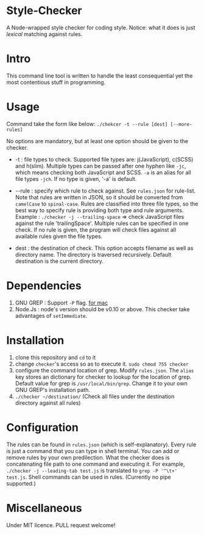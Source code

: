 Style-Checker
===========
A Node-wrapped style checker for coding style. Notice: what it does is just _lexical_ matching against rules.

Intro
===========
This command line tool is written to handle the least consequential yet the most contentious stuff in programming.

Usage
===========
Command take the form like below:
`./chekcer -t --rule [dest] [--more-rules]`

No options are mandatory, but at least one option should be given to the checker.

* -t : file types to check. Supported file types are: j(JavaScript), c(SCSS) and h(slim).
Multiple types can be passed after one hyphen like `-jc`, which means checking both JavaScript and SCSS.
`-a` is an alias for all file types `-jch`. If no type is given, '-a' is default.

* --rule : specify which rule to check against. See `rules.json` for rule-list. Note that rules are written in JSON, so it should be converted from `camelCase` to `spinal-case`. Rules are classified into three file types, so the best way to specify rule is providing both type and rule arguments. Example : `./checker -j --trailing-space` => check JavaScript files against the rule 'trailingSpace'. Multiple rules can be specified in one check. If no rule is given, the program will check files against all available rules given the file types.

* dest : the destination of check. This option accepts filename as well as directory name. The directory is traversed recursively. Default destination is the current directory.

Dependencies
===============
1. GNU GREP : Support `-P` flag. [for mac](http://codelife.me/blog/2012/11/12/install-gnu-grep-in-mountain-lion/http://codelife.me/blog/2012/11/12/install-gnu-grep-in-mountain-lion/)
2. Node.Js : node's version should be v0.10 or above. This checker take advantages of `setImmediate`.

Installation
===============
1. clone this repository and `cd` to it
2. change `checker`'s access so as to execute it. `sudo chmod 755 checker`
3. configure the command location of grep. Modify `rules.json`. The `alias` key stores an dictionary for checker to lookup for the location of grep. Default value for grep is `/usr/local/bin/grep`. Change it to your own GNU GREP's installation path.
4. `./checker ~/destination/` (Check all files under the destination directory against all rules)

Configuration
===============
The rules can be found in `rules.json` (which is self-explanatory). Every rule is just a command that you can type in shell terminal. You can add or remove rules by your own predilection. What the checker does is concatenating file path to one command and executing it. For example, `./checker -j --leading-tab test.js` is translated to `grep -P '^\t+' test.js`. Shell commands can be used in rules. (Currently no pipe supported.)

Miscellaneous
===============
Under MIT licence. PULL request welcome!
